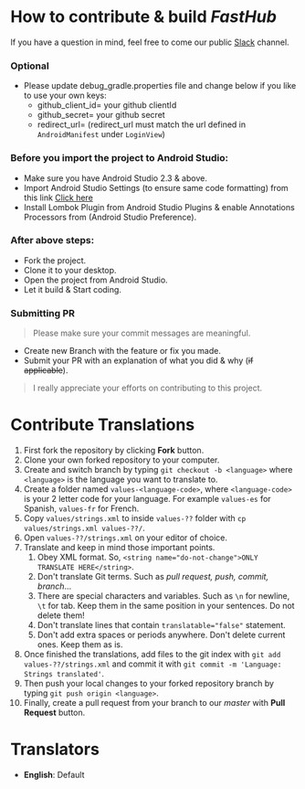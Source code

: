 # How to contribute & build *FastHub*

If you have a question in mind, feel free to come our public [Slack](https://rebrand.ly/fasthub) channel.

### Optional

- Please update debug_gradle.properties file and change below if you like to use your own keys:
    - github_client_id= your  github clientId
    - github_secret= your github secret
    - redirect_url= (redirect_url must match the url defined in `AndroidManifest` under `LoginView`)

### Before you import the project to Android Studio:

- Make sure you have Android Studio 2.3 & above.
- Import Android Studio Settings (to ensure same code formatting) from this link [Click here](https://raw.githubusercontent.com/k0shk0sh/FastHub/master/fasthub_as_settings.jar)
- Install Lombok Plugin from Android Studio Plugins & enable Annotations Processors from (Android Studio Preference).

### After above steps:

- Fork the project.
- Clone it to your desktop.
- Open the project from Android Studio.
- Let it build & Start coding.

### Submitting PR

> Please make sure your commit messages are meaningful.
 
- Create new Branch with the feature or fix you made.
- Submit your PR with an explanation of what you did & why (~~if applicable~~).

> I really appreciate your efforts on contributing to this project.

# Contribute Translations

1. First fork the repository by clicking **Fork** button.
1. Clone your own forked repository to your computer.
1. Create and switch branch by typing `git checkout -b <language>` where `<language>` is the language you want to translate to.
1. Create a folder named `values-<language-code>`, where `<language-code>` is your 2 letter code for your language. For example `values-es` for Spanish, `values-fr` for French.
1. Copy `values/strings.xml` to inside `values-??` folder with `cp values/strings.xml values-??/`.
1. Open `values-??/strings.xml` on your editor of choice.
1. Translate and keep in mind those important points.
	1. Obey XML format. So, `<string name="do-not-change">ONLY TRANSLATE HERE</string>`.
	1. Don't translate Git terms. Such as *pull request, push, commit, branch*...
	1. There are special characters and variables. Such as `\n` for newline, `\t` for tab. Keep them in the same position in your sentences. Do not delete them!
	1. Don't translate lines that contain `translatable="false"` statement.
	1. Don't add extra spaces or periods anywhere. Don't delete current ones. Keep them as is.
1. Once finished the translations, add files to the git index with `git add values-??/strings.xml` and commit it with `git commit -m 'Language: Strings translated'`.
1. Then push your local changes to your forked repository branch by typing `git push origin <language>`.
1. Finally, create a pull request from your branch to our *master* with **Pull Request** button.

# Translators

- **English**: Default
